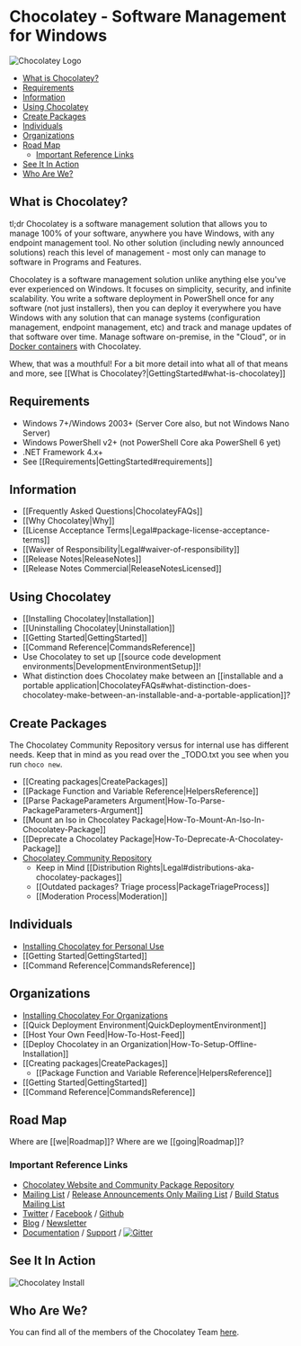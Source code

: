 # Chocolatey - Software Management for Windows

![Chocolatey Logo](https://cdn.rawgit.com/chocolatey/choco/14a627932c78c8baaba6bef5f749ebfa1957d28d/docs/logo/chocolateyicon.gif "Chocolatey")

<!--remove <div id="RightNav"> remove-->
<!-- TOC -->

- [What is Chocolatey?](#what-is-chocolatey)
- [Requirements](#requirements)
- [Information](#information)
- [Using Chocolatey](#using-chocolatey)
- [Create Packages](#create-packages)
- [Individuals](#individuals)
- [Organizations](#organizations)
- [Road Map](#road-map)
  - [Important Reference Links](#important-reference-links)
- [See It In Action](#see-it-in-action)
- [Who Are We?](#who-are-we)

<!-- /TOC -->
<!--remove </div> remove-->

## What is Chocolatey?
tl;dr Chocolatey is a software management solution that allows you to manage 100% of your software, anywhere you have Windows, with any endpoint management tool. No other solution (including newly announced solutions) reach this level of management - most only can manage to software in Programs and Features.

Chocolatey is a software management solution unlike anything else you've ever experienced on Windows. It focuses on simplicity, security, and infinite scalability. You write a software deployment in PowerShell once for any software (not just installers), then you can deploy it everywhere you have Windows with any solution that can manage systems (configuration management, endpoint management, etc) and track and manage updates of that software over time. Manage software on-premise, in the "Cloud", or in [Docker containers](https://github.com/Microsoft/vsts-agent-docker/blob/f870fbf259a803c6a6d902e1c01f631936069d66/windows/servercore/10.0.14393/standard/VS2017/Dockerfile) with Chocolatey.

Whew, that was a mouthful! For a bit more detail into what all of that means and more, see [[What is Chocolatey?|GettingStarted#what-is-chocolatey]]

## Requirements
* Windows 7+/Windows 2003+ (Server Core also, but not Windows Nano Server)
* Windows PowerShell v2+ (not PowerShell Core aka PowerShell 6 yet)
* .NET Framework 4.x+
* See [[Requirements|GettingStarted#requirements]]

## Information

* [[Frequently Asked Questions|ChocolateyFAQs]]
* [[Why Chocolatey|Why]]
* [[License Acceptance Terms|Legal#package-license-acceptance-terms]]
* [[Waiver of Responsibility|Legal#waiver-of-responsibility]]
* [[Release Notes|ReleaseNotes]]
* [[Release Notes Commercial|ReleaseNotesLicensed]]

## Using Chocolatey

* [[Installing Chocolatey|Installation]]
* [[Uninstalling Chocolatey|Uninstallation]]
* [[Getting Started|GettingStarted]]
* [[Command Reference|CommandsReference]]
* Use Chocolatey to set up [[source code development environments|DevelopmentEnvironmentSetup]]!
* What distinction does Chocolatey make between an [[installable and a portable application|ChocolateyFAQs#what-distinction-does-chocolatey-make-between-an-installable-and-a-portable-application]]?


## Create Packages
The Chocolatey Community Repository versus for internal use has different needs. Keep that in mind as you read over the _TODO.txt you see when you run `choco new`.

* [[Creating packages|CreatePackages]]
* [[Package Function and Variable Reference|HelpersReference]]
* [[Parse PackageParameters Argument|How-To-Parse-PackageParameters-Argument]]
* [[Mount an Iso in Chocolatey Package|How-To-Mount-An-Iso-In-Chocolatey-Package]]
* [[Deprecate a Chocolatey Package|How-To-Deprecate-A-Chocolatey-Package]]
* [Chocolatey Community Repository](https://chocolatey.org/packages)
  * Keep in Mind [[Distribution Rights|Legal#distributions-aka-chocolatey-packages]]
  * [[Outdated packages? Triage process|PackageTriageProcess]]
  * [[Moderation Process|Moderation]]

## Individuals
* [Installing Chocolatey for Personal Use](https://chocolatey.org/install#individual)
* [[Getting Started|GettingStarted]]
* [[Command Reference|CommandsReference]]

## Organizations
* [Installing Chocolatey For Organizations](https://chocolatey.org/install#organization)
* [[Quick Deployment Environment|QuickDeploymentEnvironment]]
* [[Host Your Own Feed|How-To-Host-Feed]]
* [[Deploy Chocolatey in an Organization|How-To-Setup-Offline-Installation]]
* [[Creating packages|CreatePackages]]
  * [[Package Function and Variable Reference|HelpersReference]]
* [[Getting Started|GettingStarted]]
* [[Command Reference|CommandsReference]]

## Road Map
Where are [[we|Roadmap]]? Where are we [[going|Roadmap]]?

### Important Reference Links

 * [Chocolatey Website and Community Package Repository](https://chocolatey.org)
 * [Mailing List](http://groups.google.com/group/chocolatey) / [Release Announcements Only Mailing List](https://groups.google.com/group/chocolatey-announce) / [Build Status Mailing List](http://groups.google.com/group/chocolatey-build-status)
 * [Twitter](https://twitter.com/chocolateynuget) / [Facebook](https://www.facebook.com/ChocolateySoftware) / [Github](https://github.com/chocolatey)
 * [Blog](https://chocolatey.org/blog) / [Newsletter](https://chocolatey.us8.list-manage1.com/subscribe?u=86a6d80146a0da7f2223712e4&id=73b018498d)
 * [Documentation](https://chocolatey.org/docs) / [Support](https://chocolatey.org/support) / [![Gitter](https://badges.gitter.im/Join%20Chat.svg)](https://gitter.im/chocolatey/choco?utm_source=badge&utm_medium=badge&utm_campaign=pr-badge&utm_content=badge)

## See It In Action
![Chocolatey Install](https://raw.githubusercontent.com/wiki/chocolatey/choco/images/gifs/choco_install.gif)

## Who Are We?
You can find all of the members of the Chocolatey Team [here](https://github.com/orgs/chocolatey/people).
